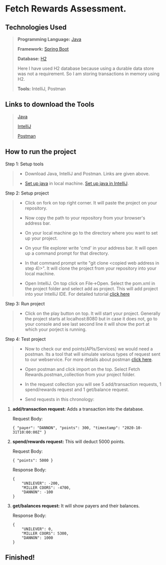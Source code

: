 # Fetch Rewards Assessment.

## Technologies Used

> **Programming Language:** [Java](https://en.wikipedia.org/wiki/Java_(programming_language))
>
> **Framework:** [Spring Boot](https://www.tutorialspoint.com/spring_boot/spring_boot_introduction.htm)
>
> **Database:** [H2](https://en.wikipedia.org/wiki/H2_(DBMS))
>
> Here I have used H2 database because using a durable data store was not a requirement. So I am storing transactions in memory using H2.
>
> **Tools:** IntelliJ, Postman

## Links to download the Tools

> [Java](https://www.oracle.com/java/technologies/javase-jdk11-downloads.html)
>
> [IntelliJ](https://www.jetbrains.com/idea/download/#section=windows)
>
> [Postman](https://www.postman.com/downloads/)

## How to run the project

Step 1: Setup tools
> * Download Java, IntelliJ and Postman. Links are given above.
>
> * [Set up java](https://www.youtube.com/watch?v=1ZbHHLobt8A) in local machine. [Set up java in IntelliJ](https://www.youtube.com/watch?v=L7IZ6Ckujbw).
> 

Step 2: Setup project
> * Click on fork on top right corner. It will paste the project on your repository.
>
> * Now copy the path to your repository from your browser's address bar. 
> 
> * On your local machine go to the directory where you want to set up your project.
>
> * On your file explorer write 'cmd' in your address bar. It will open up a command prompt for that directory.
>
> * In that command prompt write "git clone <copied web address in step 4)>". It will clone the project from your repository into your local machine.
>
> * Open IntelliJ. On top click on File->Open. Select the pom.xml in the project folder and select add as project. This will add project into your IntelliJ IDE.
For detailed tutorial [click here](https://vaadin.com/learn/tutorials/modern-web-apps-with-spring-boot-and-vaadin/importing-running-and-debugging-a-java-maven-project-in-intellij-idea)
> 

Step 3: Run project
> * Click on the play button on top. It will start your project. Generally the project starts at localhost:8080  but in case it does not, go to your console and see last second line it will show the port at which your porject is running.
>

Step 4: Test project
> * Now to check our end points(APIs/Services) we would need a postman. Its a tool that will simulate various types of request sent to our webservice. For more details about postman [click here](https://www.postman.com/api-platform/).
>
> * Open postman and click import on the top. Select Fetch Rewards.postman_collection from your project folder. 
> 
> * In the request collection you will see 5 add/transaction requests, 1 spend/rewards request and 1 get/balance request. 
>
> * Send requests in this chronology:

1) **add/transaction request:** Adds a transaction into the database.

    Request Body:
    ```
    { "payer": "DANNON", "points": 300, "timestamp": "2020-10-31T10:00:00Z" }
    ```

2) **spend/rewards request:** This will deduct 5000 points.

    Request Body:
    ```
    { "points": 5000 }
    ```

    Response Body:
    ```
    {
        "UNILEVER": -200,
        "MILLER COORS": -4700,
        "DANNON": -100
    }
    ```

3) **get/balances request:** It will show payers and their balances.

    Response Body:
    ```
    {
        "UNILEVER": 0,
        "MILLER COORS": 5300,
        "DANNON": 1000
    }
    ```

## Finished!




